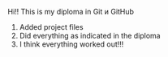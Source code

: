 Hi!! This is my diploma in  Git и GitHub

1. Added project files
2. Did everything as indicated in the diploma
3. I think everything worked out!!!